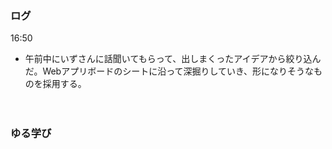 ### ログ
16:50  
- 午前中にいずさんに話聞いてもらって、出しまくったアイデアから絞り込んだ。Webアプリボードのシートに沿って深掘りしていき、形になりそうなものを採用する。  

　　
### ゆる学び
